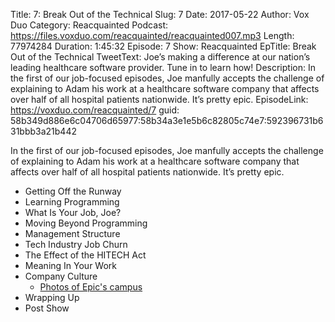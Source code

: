 Title: 7: Break Out of the Technical
Slug: 7
Date: 2017-05-22
Author: Vox Duo
Category: Reacquainted
Podcast: https://files.voxduo.com/reacquainted/reacquainted007.mp3
Length: 77974284
Duration: 1:45:32
Episode: 7
Show: Reacquainted
EpTitle: Break Out of the Technical
TweetText: Joe’s making a difference at our nation’s leading healthcare software provider. Tune in to learn how!
Description: In the first of our job-focused episodes, Joe manfully accepts the challenge of explaining to Adam his work at a healthcare software company that affects over half of all hospital patients nationwide. It’s pretty epic.
EpisodeLink: https://voxduo.com/reacquainted/7
guid: 58b349d886e6c04706d65977:58b34a3e1e5b6c82805c74e7:592396731b631bbb3a21b442

In the first of our job-focused episodes, Joe manfully accepts the challenge of explaining to Adam his work at a healthcare software company that affects over half of all hospital patients nationwide. It’s pretty epic.


* Getting Off the Runway
* Learning Programming
* What Is Your Job, Joe?
* Moving Beyond Programming
* Management Structure
* Tech Industry Job Churn
* The Effect of the HITECH Act
* Meaning In Your Work
* Company Culture
    * [Photos of Epic's campus](https://www.flickr.com/groups/epicsystems/pool/)
* Wrapping Up
* Post Show
